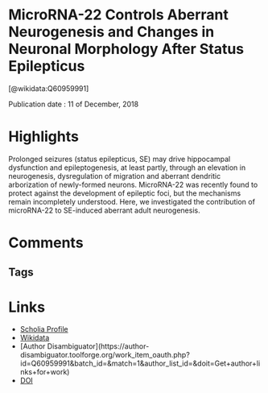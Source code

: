 
MicroRNA-22 Controls Aberrant Neurogenesis and Changes in Neuronal Morphology After Status Epilepticus
======================================================================================================
  
  [@wikidata:Q60959991]  
  
Publication date : 11 of December, 2018  

# Highlights

Prolonged seizures (status epilepticus, SE) may drive hippocampal dysfunction and epileptogenesis, at least partly, through an elevation in neurogenesis, dysregulation of migration and aberrant dendritic arborization of newly-formed neurons. MicroRNA-22 was recently found to protect against the development of epileptic foci, but the mechanisms remain incompletely understood. Here, we investigated the contribution of microRNA-22 to SE-induced aberrant adult neurogenesis.


# Comments

## Tags

# Links
  
 * [Scholia Profile](https://scholia.toolforge.org/work/Q60959991)  
 * [Wikidata](https://www.wikidata.org/wiki/Q60959991)  
 * [Author Disambiguator](https://author-
disambiguator.toolforge.org/work_item_oauth.php?id=Q60959991&batch_id=&match=1&author_list_id=&doit=Get+author+links+for+work)  
 * [DOI](https://doi.org/10.3389/FNMOL.2018.00442)  
